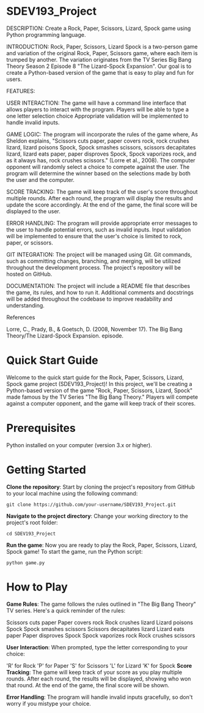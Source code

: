# SDEV193_Project

DESCRIPTION: Create a Rock, Paper, Scissors, Lizard, Spock game using Python programming language.

INTRODUCTION:
Rock, Paper, Scissors, Lizard Spock is a two-person game and variation of the original Rock, Paper, Scissors game, where each item is trumped by another. The variation originates from the TV Series Big Bang Theory Season 2 Episode 8 "The Lizard-Spock Expansion". Our goal is to create a Python-based version of the game that is easy to play and fun for users.

FEATURES:

USER INTERACTION:
The game will have a command line interface that allows players to interact with the program.
Players will be able to type a one letter selection choice
Appropriate validation will be implemented to handle invalid inputs.

GAME LOGIC:
The program will incorporate the rules of the game where, As Sheldon explains, "Scissors cuts paper, paper covers rock, rock crushes lizard, lizard poisons Spock, Spock smashes scissors, scissors decapitates lizard, lizard eats paper, paper disproves Spock, Spock vaporizes rock, and as it always has, rock crushes scissors." (Lorre et al., 2008).
The computer opponent will randomly select a choice to compete against the user.
The program will determine the winner based on the selections made by both the user and the computer.

SCORE TRACKING:
The game will keep track of the user's score throughout multiple rounds.
After each round, the program will display the results and update the score accordingly.
At the end of the game, the final score will be displayed to the user.

ERROR HANDLING:
The program will provide appropriate error messages to the user to handle potential errors, such as invalid inputs.
Input validation will be implemented to ensure that the user's choice is limited to rock, paper, or scissors.

GIT INTEGRATION:
The project will be managed using Git.
Git commands, such as committing changes, branching, and merging, will be utilized throughout the development process.
The project's repository will be hosted on GitHub.

DOCUMENTATION:
The project will include a README file that describes the game, its rules, and how to run it.
Additional comments and docstrings will be added throughout the codebase to improve readability and understanding.

References

Lorre, C., Prady, B., &amp; Goetsch, D. (2008, November 17). The Big Bang Theory/The Lizard-Spock Expansion. episode. 

# Quick Start Guide

Welcome to the quick start guide for the Rock, Paper, Scissors, Lizard, Spock game project (SDEV193_Project)! In this project, we'll be creating a Python-based version of the game "Rock, Paper, Scissors, Lizard, Spock" made famous by the TV Series "The Big Bang Theory." Players will compete against a computer opponent, and the game will keep track of their scores.

# Prerequisites
Python installed on your computer (version 3.x or higher).

# Getting Started
**Clone the repository**: Start by cloning the project's repository from GitHub to your local machine using the following command:


`git clone https://github.com/your-username/SDEV193_Project.git`

**Navigate to the project directory**: Change your working directory to the project's root folder:

`cd SDEV193_Project`

**Run the game**: Now you are ready to play the Rock, Paper, Scissors, Lizard, Spock game! To start the game, run the Python script:


`python game.py`

# How to Play
**Game Rules**: The game follows the rules outlined in "The Big Bang Theory" TV series. Here's a quick reminder of the rules:

Scissors cuts paper
Paper covers rock
Rock crushes lizard
Lizard poisons Spock
Spock smashes scissors
Scissors decapitates lizard
Lizard eats paper
Paper disproves Spock
Spock vaporizes rock
Rock crushes scissors

**User Interaction**: When prompted, type the letter corresponding to your choice:

'R' for Rock
'P' for Paper
'S' for Scissors
'L' for Lizard
'K' for Spock
**Score Tracking**: The game will keep track of your score as you play multiple rounds. After each round, the results will be displayed, showing who won that round. At the end of the game, the final score will be shown.

**Error Handling**: The program will handle invalid inputs gracefully, so don't worry if you mistype your choice.
